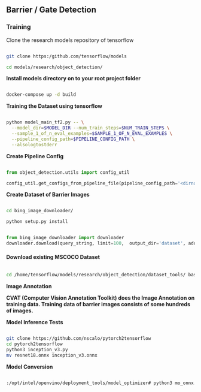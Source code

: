 ## Barrier / Gate Detection

### Training

Clone the research models repository of tensorflow

```bash

git clone https:/github.com/tensorflow/models

cd models/research/object_detection/

```

**Install models directory on to your root project folder**


```bash

docker-compose up -d build

```

__Training the Dataset using tensorflow__

```bash

python model_main_tf2.py -- \
  --model_dir=$MODEL_DIR --num_train_steps=$NUM_TRAIN_STEPS \
  --sample_1_of_n_eval_examples=$SAMPLE_1_OF_N_EVAL_EXAMPLES \
  --pipeline_config_path=$PIPELINE_CONFIG_PATH \
  --alsologtostderr

```

__Create Pipeline Config__

```python

from object_detection.utils import config_util

config_util.get_configs_from_pipeline_file(pipeline_config_path='<dirname>')

```

__Create Dataset of Barrier Images__

```bash

cd bing_image_downloader/

python setup.py install

```

```python

from bing_image_downloader import downloader
downloader.download(query_string, limit=100,  output_dir='dataset', adult_filter_off=True, force_replace=False, timeout=60)

```

#### Download existing MSCOCO Dataset

```bash

cd /home/tensorflow/models/research/object_detection/dataset_tools/ bash ./download_and_preprocess_mscoco.sh /home/tensorflow/output_dir

```

__Image Annotation__

**CVAT (Computer Vision Annotation Toolkit) does the Image Annotation on training data. Training data of barrier images consists of some hundreds of images.**

__Model Inference Tests__

```bash

git clone https://github.com/nscalo/pytorch2tensorflow
cd pytorch2tensorflow
python3 inception_v3.py
mv resnet18.onnx inception_v3.onnx

```

__Model Conversion__

```bash

:/opt/intel/openvino/deployment_tools/model_optimizer# python3 mo_onnx.py --input_model /home/project/sample_models/inception_v3.onnx --input_shape [1,3,299,299] --input "data" --output "prob" --data_type FP32 --output_dir /home/project/models

```

